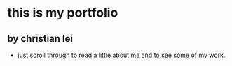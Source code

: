 # this is my portfolio
## by christian lei

* just scroll through to read a little about me and to see some of my work.
